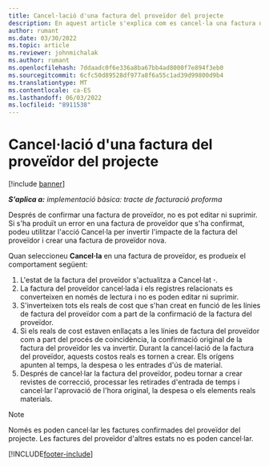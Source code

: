 ```yaml
---
title: Cancel·lació d'una factura del proveïdor del projecte
description: En aquest article s'explica com es cancel·la una factura del proveïdor del projecte a Microsoft Dynamics 365 Project Operations i l'impacte financer de cancel·lar una factura del proveïdor del projecte.
author: rumant
ms.date: 03/30/2022
ms.topic: article
ms.reviewer: johnmichalak
ms.author: rumant
ms.openlocfilehash: 7ddaadc0f6e336a8ba67bb4ad8000f7e894f3eb0
ms.sourcegitcommit: 6cfc50d89528df977a8f6a55c1ad39d99800d9b4
ms.translationtype: MT
ms.contentlocale: ca-ES
ms.lasthandoff: 06/03/2022
ms.locfileid: "8911538"
---
```

# <a name="cancel-a-project-vendor-invoice"></a>Cancel·lació d'una factura del proveïdor del projecte

[!include [banner](../../includes/dataverse-preview.md)]

_**S'aplica a:** implementació bàsica: tracte de facturació proforma_

Després de confirmar una factura de proveïdor, no es pot editar ni suprimir. Si s'ha produït un error en una factura de proveïdor que s'ha confirmat, podeu utilitzar l'acció Cancel·la per invertir l'impacte de la factura del proveïdor i crear una factura de proveïdor nova.

Quan seleccioneu **Cancel·la** en una factura de proveïdor, es produeix el comportament següent:

1. L'estat de la factura del proveïdor s'actualitza a Cancel·lat **·**.
2. La factura del proveïdor cancel·lada i els registres relacionats es converteixen en només de lectura i no es poden editar ni suprimir.
3. S'inverteixen tots els reals de cost que s'han creat en funció de les línies de factura del proveïdor com a part de la confirmació de la factura del proveïdor.
4. Si els reals de cost estaven enllaçats a les línies de factura del proveïdor com a part del procés de coincidència, la confirmació original de la factura del proveïdor les va invertir. Durant la cancel·lació de la factura del proveïdor, aquests costos reals es tornen a crear. Els orígens apunten al temps, la despesa o les entrades d'ús de material.
5. Després de cancel·lar la factura del proveïdor, podeu tornar a crear revistes de correcció, processar les retirades d'entrada de temps i cancel·lar l'aprovació de l'hora original, la despesa o els elements reals materials.

> [!NOTE]
> Només es poden cancel·lar les factures confirmades del proveïdor del projecte. Les factures del proveïdor d'altres estats no es poden cancel·lar.

[!INCLUDE[footer-include](../../includes/footer-banner.md)]
